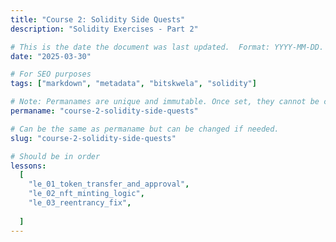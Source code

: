 ```yaml
---
title: "Course 2: Solidity Side Quests"
description: "Solidity Exercises - Part 2"

# This is the date the document was last updated.  Format: YYYY-MM-DD.
date: "2025-03-30"

# For SEO purposes
tags: ["markdown", "metadata", "bitskwela", "solidity"]

# Note: Permanames are unique and immutable. Once set, they cannot be changed.  You may change the filename but not this.
permaname: "course-2-solidity-side-quests"

# Can be the same as permaname but can be changed if needed.
slug: "course-2-solidity-side-quests"

# Should be in order
lessons:
  [
    "le_01_token_transfer_and_approval",
    "le_02_nft_minting_logic",
    "le_03_reentrancy_fix",
 
  ]
---
```

